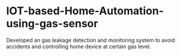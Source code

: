 # IOT-based-Home-Automation-using-gas-sensor
Developed an gas leakage detection and monitoring system to avoid accidents and controlling home device at certain gas level.
